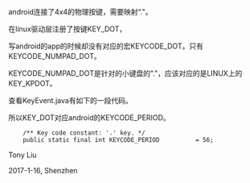 android连接了4x4的物理按键，需要映射“."。

在linux驱动层注册了按键KEY_DOT，

写android的app的时候却没有对应的宏KEYCODE_DOT。只有KEYCODE_NUMPAD_DOT。

KEYCODE_NUMPAD_DOT是针对的小键盘的"."，应该对应的是LINUX上的KEY_KPDOT。

查看KeyEvent.java有如下的一段代码。

所以KEY_DOT对应android的KEYCODE_PERIOD。

```
    /** Key code constant: '.' key. */
    public static final int KEYCODE_PERIOD          = 56;
```

Tony Liu

2017-1-16, Shenzhen
